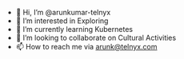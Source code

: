 - 👋 Hi, I’m @arunkumar-telnyx
- 👀 I’m interested in Exploring
- 🌱 I’m currently learning Kubernetes
- 💞️ I’m looking to collaborate on Cultural Activities
- 📫 How to reach me via arunk@telnyx.com

<!---
arunkumar-telnyx/arunkumar-telnyx is a ✨ special ✨ repository because its `README.md` (this file) appears on your GitHub profile.
You can click the Preview link to take a look at your changes.
--->
